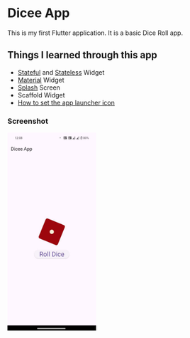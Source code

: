 # Dicee App
This is my first Flutter application. It is a basic Dice Roll app. 

## Things I learned through this app
- [Stateful](https://api.flutter.dev/flutter/widgets/StatefulWidget-class.html) and [Stateless](https://api.flutter.dev/flutter/widgets/StatelessWidget-class.html) Widget
- [Material](https://api.flutter.dev/flutter/material/Material-class.html) Widget
- [Splash](https://pub.dev/packages/flutter_native_splash) Screen
- Scaffold Widget
- [How to set the app launcher icon](https://www.geeksforgeeks.org/flutter-changing-app-icon/)

### Screenshot
  <img src="screenshots/app_screenshot.jpg" alt="drawing" width="200"/>
